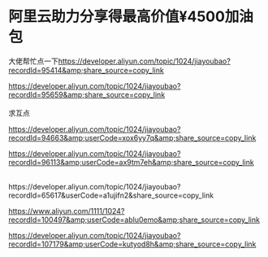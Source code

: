 # 阿里云助力分享得最高价值¥4500加油包


大佬帮忙点一下<a href="https://www.hostloc.com/分享得最高价值¥4500加油包" target="_blank">https://developer.aliyun.com/topic/1024/jiayoubao?recordId=95414&amp;share_source=copy_link</a>

https://developer.aliyun.com/topic/1024/jiayoubao?recordId=95659&amp;share_source=copy_link<br />
<br />
求互点

https://developer.aliyun.com/topic/1024/jiayoubao?recordId=94663&amp;userCode=xox6yy7q&amp;share_source=copy_link

https://developer.aliyun.com/topic/1024/jiayoubao?recordId=96113&amp;userCode=ax9tm7eh&amp;share_source=copy_link<img id="aimg_N14wL" onclick="zoom(this, this.src, 0, 0, 0)" class="zoom" src="https://cdn.jsdelivr.net/gh/hishis/forum-master/public/images/patch.gif" onmouseover="img_onmouseoverfunc(this)" onload="thumbImg(this)" border="0" alt="" />

<br />
https://developer.aliyun.com/topic/1024/jiayoubao?recordId=65617&amp;userCode=a1ujifn2&amp;share_source=copy_link<br />


https://www.aliyun.com/1111/1024?recordId=100497&amp;userCode=ablu0emo&amp;share_source=copy_link

https://developer.aliyun.com/topic/1024/jiayoubao?recordId=107179&amp;userCode=kutyod8h&amp;share_source=copy_link

